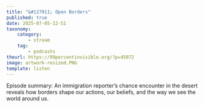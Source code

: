 ```yaml
---
title: "&#127911; Open Borders"
published: true
date: 2025-07-05-12-51
taxonomy:
    category:
        - stream
    tag:
        - podcasts
theurl: https://99percentinvisible.org/?p=45072
image: artwork-resized.PNG
template: listen
---
```


Episode summary: An immigration reporter&rsquo;s chance encounter in the desert reveals how borders shape our actions, our beliefs, and the way we see the world around us.
